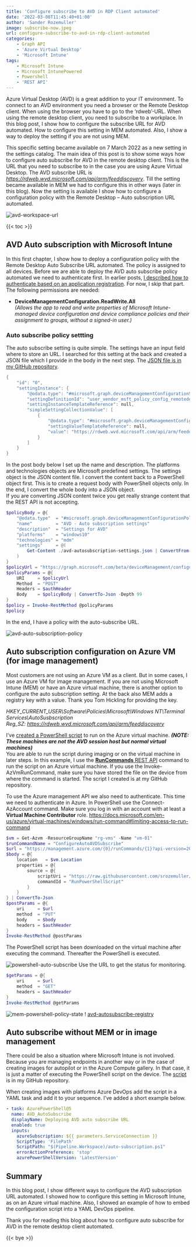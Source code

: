 ```yaml
---
title: 'Configure subscribe to AVD in RDP Client automated'
date: '2022-03-08T11:45:40+01:00'
author: 'Sander Rozemuller'
image: subscribe-now.jpeg
url: configure-subscribe-to-avd-in-rdp-client-automated
categories:
    - Graph API
    - 'Azure Virtual Desktop'
    - 'Microsoft Intune'
tags:
    - Microsoft Intune
    - Microsoft IntunePowered
    - Powershell
    - 'REST API'
---
```


Azure Virtual Desktop (AVD) is a great addition to your IT environment. To connect to an AVD environment you need a browser or the Remote Desktop client. When using the browser you have to go to the ‘rdweb’-URL. When using the remote desktop client, you need to subscribe to a workplace. In this blog post, I show how to configure the subscribe URL for AVD automated. How to configure this setting in MEM automated. Also, I show a way to deploy the setting if you are not using MEM.

This specific setting became available on 7 March 2022 as a new setting in the settings catalog. The main idea of this post is to show some ways how to configure auto subscribe for AVD in the remote desktop client. This is the URL that you need to subscribe to in the case you are using Azure Virtual Desktop. The AVD subscribe URL is *https://rdweb.wvd.microsoft.com/api/arm/feeddiscovery*. Till the setting became available in MEM we had to configure this in other ways (later in this blog). Now the setting is available I show how to configure a configuration policy with the Remote Desktop – Auto subscription URL automated.

![avd-workspace-url](avd-workspace-url.png)

{{< toc >}}

## AVD Auto subscription with Microsoft Intune

In this first chapter, I show how to deploy a configuration policy with the Remote Desktop Auto Subscribe URL automated. The policy is assigned to all devices. Before we are able to deploy the AVD auto subscribe policy automated we need to authenticate first. In earlier posts, [I described how to authenticate based on an application registration](https://www.rozemuller.com/deploy-power-settings-automated-in-microsoft-endpoint-manager/#auth). For now, I skip that part. The following permissions are needed:

- **DeviceManagementConfiguration.ReadWrite.All**  
    *(Allows the app to read and write properties of Microsoft Intune-managed device configuration and device compliance policies and their assignment to groups, without a signed-in user.)*

### Auto subscribe policy settting

The auto subscribe setting is quite simple. The settings have an input field where to store an URL. I searched for this setting at the back and created a JSON file which I provide in the body in the next step. The [JSON file is in my GitHub repository](https://github.com/srozemuller/MicrosoftEndpointManager/blob/main/ConfigurationPolicies/power-management-settings.json).

```powershell
{
    "id": "0",
    "settingInstance": {
        "@odata.type": "#microsoft.graph.deviceManagementConfigurationSimpleSettingCollectionInstance",
        "settingDefinitionId": "user_vendor_msft_policy_config_remotedesktop_autosubscription",
        "settingInstanceTemplateReference": null,
        "simpleSettingCollectionValue": [
            {
                "@odata.type": "#microsoft.graph.deviceManagementConfigurationStringSettingValue",
                "settingValueTemplateReference": null,
                "value": "https://rdweb.wvd.microsoft.com/api/arm/feeddiscovery"
            }
        ]
    }
}
```

In the post body below I set up the name and description. The platforms and technologies objects are Microsoft predefined settings. The settings object is the JSON content file. I convert the content back to a PowerShell object first. This is to create a request body with PowerShell objects only. In the end, I convert the whole body into a JSON object.  
If you are converting JSON content twice you get really strange content that the REST API is not accepting.

```powershell
$policyBody = @{
    "@odata.type"  = "#microsoft.graph.deviceManagementConfigurationPolicy"
    "name"         = "AVD - Auto subscription settings"
    "description"  = "Settings for AVD"
    "platforms"    = "windows10"
    "technologies" = "mdm"
    "settings"     = @( 
        Get-Content ./avd-autosubscription-settings.json | ConvertFrom-Json
    )
}
$policyUrl = "https://graph.microsoft.com/beta/deviceManagement/configurationPolicies"
$policyParams = @{
    URI     = $policyUrl 
    Method  = "POST"
    Headers = $authHeader
    Body    = $policyBody | ConvertTo-Json -Depth 99
}
$policy = Invoke-RestMethod @policyParams
$policy
```

In the end, I have a policy with the auto-subscribe URL.

![avd-auto-subscription-policy](avd-auto-subscription-policy.png)

## Auto subscription configuration on Azure VM (for image management)

Most customers are not using an Azure VM as a client. But in some cases, I use an Azure VM for image management. If you are not using Microsoft Intune (MEM) or have an Azure virtual machine, there is another option to configure the auto subscription setting. At the back also MEM adds a registry key with a value. Thank you Tom Hickling for providing the key.

*HKEY\_CURRENT\_USER\\Software\\Policies\\Microsoft\\Windows NT\\Terminal Services\\AutoSusbscription  
Reg\_SZ: <https://rdweb.wvd.microsoft.com/api/arm/feeddiscovery>*

I’ve [created a PowerShell script](https://github.com/srozemuller/AVD/blob/main/Auto%20subscription/auto-subscription.ps1) to run on the Azure virtual machine. ***(NOTE: These machines are not the AVD session host but normal virtual machines)***  
You are able to run the script during imaging or on the virtual machine in later steps. In this example, I use the [**RunCommands** REST API](https://docs.microsoft.com/en-us/rest/api/compute/virtual-machine-run-commands/create-or-update) command to run the script on an Azure virtual machine. If you use the Invoke-AzVmRunCommand, make sure you have stored the file on the device from where the command is started. The script I created is at my GitHub repository.

To use the Azure management API we also need to authenticate. This time we need to authenticate in Azure. In PowerShell use the Connect-AzAccount command. Make sure you log in with an account with at least a **Virtual Machine Contributor** role. <https://docs.microsoft.com/en-us/azure/virtual-machines/windows/run-command#limiting-access-to-run-command>

```powershell
$vm = Get-Azvm -ResourceGroupName "rg-vms" -Name "vm-01"
$runCommandName = "ConfigureAutoAVDSubscribe"
$url = "https://management.azure.com/{0}/runCommands/{1}?api-version=2021-04-01" -f $vm.Id, $runCommandName
$body = @{
    location   = $vm.Location
    properties = @{
        source = @{
            scriptUri = "https://raw.githubusercontent.com/srozemuller/AVD/main/Auto%20subscription/auto-subscription.ps1"
            commandId = "RunPowerShellScript"
        }
    }
} | ConvertTo-Json
$postParams = @{
    uri     = $url
    method  = "PUT"
    body    = $body
    headers = $authHeader
}
Invoke-RestMethod @postParams
```

The PowerShell script has been downloaded on the virtual machine after executing the command. Thereafter the PowerShell is executed.

![powershell-auto-subscribe](powershell-auto-subscribe.png)
Use the URL to get the status for monitoring.

```powershell
$getParams = @{
    uri     = $url
    method  = "GET"
    headers = $authHeader
}
Invoke-RestMethod @getParams
```

![mem-powershell-policy-state](mem-powershell-policy-state.png)
! [avd-autosubscribe-registry](avd-autosubscribe-registry.png)

## Auto subscribe without MEM or in image management

There could be also a situation where Microsoft Intune is not involved. Because you are managing endpoints in another way or in the case of creating images for autopilot or in the Azure Compute gallery. In that case, it is just a matter of executing the PowerShell script on the device. The [script](https://github.com/srozemuller/AVD/blob/main/Auto%20subscription/auto-subscription.ps1) is in my GitHub repository.

When creating images with platforms Azure DevOps add the script in a YAML task and add it to your sequence. I’ve added a short example below.

```yaml
- task: AzurePowerShell@5
  name: AVD_AutoSubscribe
  displayName: Deploying AVD auto subscribe URL
  enabled: true
  inputs:
    azureSubscription: ${{ parameters.ServiceConnection }}
    ScriptType: 'FilePath'
    ScriptPath: "$(Pipeline.Workspace)/auto-subscription.ps1"
    errorActionPreference: 'stop'
    azurePowerShellVersion: 'LatestVersion'
```

## Summary

In this blog post, I show different ways to configure the AVD subscription URL automated. I showed how to configure this setting in Microsoft Intune, as on an Azure virtual machine. Also, I showed an example of how to embed the configuration script into a YAML DevOps pipeline.

Thank you for reading this blog about how to configure auto subscribe for AVD in the remote desktop client automated. 

{{< bye >}}